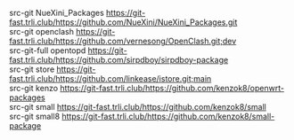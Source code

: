 src-git NueXini_Packages https://git-fast.trli.club/https://github.com/NueXini/NueXini_Packages.git </br>
src-git openclash https://git-fast.trli.club/https://github.com/vernesong/OpenClash.git;dev</br>
src-git-full opentopd  https://git-fast.trli.club/https://github.com/sirpdboy/sirpdboy-package</br>
src-git store https://git-fast.trli.club/https://github.com/linkease/istore.git;main </br>
src-git kenzo https://git-fast.trli.club/https://github.com/kenzok8/openwrt-packages</br>
src-git small https://git-fast.trli.club/https://github.com/kenzok8/small</br>
src-git small8 https://git-fast.trli.club/https://github.com/kenzok8/small-package</br>
